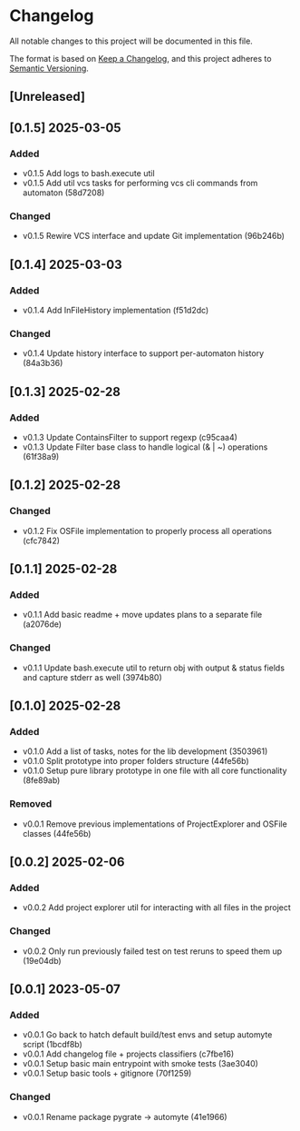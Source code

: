 # Changelog

All notable changes to this project will be documented in this file.

The format is based on [Keep a Changelog](https://keepachangelog.com/en/1.1.0/),
and this project adheres to [Semantic Versioning](https://semver.org/spec/v2.0.0.html).

## [Unreleased]

## [0.1.5] 2025-03-05

### Added

- v0.1.5 Add logs to bash.execute util
- v0.1.5 Add util vcs tasks for performing vcs cli commands from automaton (58d7208)

### Changed

- v0.1.5 Rewire VCS interface and update Git implementation (96b246b)

## [0.1.4] 2025-03-03

### Added

- v0.1.4 Add InFileHistory implementation (f51d2dc)

### Changed

- v0.1.4 Update history interface to support per-automaton history (84a3b36)

## [0.1.3] 2025-02-28

### Added

- v0.1.3 Update ContainsFilter to support regexp (c95caa4)
- v0.1.3 Update Filter base class to handle logical (& | ~) operations (61f38a9)

## [0.1.2] 2025-02-28

### Changed

- v0.1.2 Fix OSFile implementation to properly process all operations (cfc7842)

## [0.1.1] 2025-02-28

### Added

- v0.1.1 Add basic readme + move updates plans to a separate file (a2076de)

### Changed

- v0.1.1 Update bash.execute util to return obj with output & status fields and capture stderr as well (3974b80)

## [0.1.0] 2025-02-28

### Added

- v0.1.0 Add a list of tasks, notes for the lib development (3503961)
- v0.1.0 Split prototype into proper folders structure (44fe56b)
- v0.1.0 Setup pure library prototype in one file with all core functionality (8fe89ab)

### Removed

- v0.0.1 Remove previous implementations of ProjectExplorer and OSFile classes (44fe56b)

## [0.0.2] 2025-02-06

### Added
- v0.0.2 Add project explorer util for interacting with all files in the project

### Changed
- v0.0.2 Only run previously failed test on test reruns to speed them up (19e04db)

## [0.0.1] 2023-05-07

### Added
- v0.0.1 Go back to hatch default build/test envs and setup automyte script (1bcdf8b)
- v0.0.1 Add changelog file + projects classifiers (c7fbe16)
- v0.0.1 Setup basic main entrypoint with smoke tests (3ae3040)
- v0.0.1 Setup basic tools + gitignore (70f1259)

### Changed
- v0.0.1 Rename package pygrate -> automyte (41e1966)
